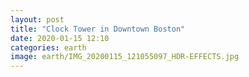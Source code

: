 ```yaml
---
layout: post
title: "Clock Tower in Downtown Boston"
date: 2020-01-15 12:10
categories: earth
image: earth/IMG_20200115_121055097_HDR-EFFECTS.jpg
---
```


